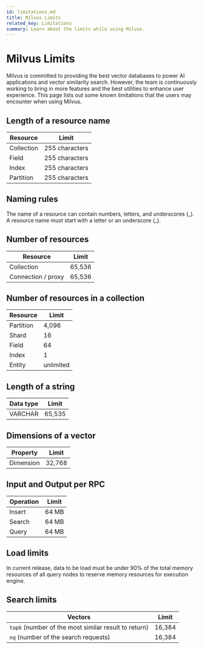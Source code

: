 ```yaml
---
id: limitations.md
title: Milvus Limits
related_key: Limitations
summary: Learn about the limits while using Milvus.
---
```

# Milvus Limits

Milvus is committed to providing the best vector databases to power AI applications and vector similarity search. However, the team is continuously working to bring in more features and the best utilities to enhance user experience. This page lists out some known limitations that the users may encounter when using Milvus.

## Length of a resource name

| Resource      | Limit  |
| ----------- | ----------- |
| Collection      | 255 characters      |
| Field   | 255 characters        |
| Index   | 255 characters       |
| Partition   | 255  characters      |

## Naming rules

The name of a resource can contain numbers, letters, and underscores (\_\). A resource name must start with a letter or an underscore (\_\).

## Number of resources

| Resource      | Limit |
| ----------- | ----------- |
| Collection     | 65,536       |
| Connection / proxy   | 65,536        |

## Number of resources in a collection

| Resource     | Limit|
| ----------- | ----------- |
| Partition      | 4,096       |
| Shard   | 16        |
| Field   | 64        |
| Index   | 1        |
| Entity   | unlimited        |

## Length of a string 
| Data type      | Limit  |
| ----------- | ----------- |
| VARCHAR      | 65,535       |



## Dimensions of a vector
| Property      | Limit |
| ----------- | ----------- |
| Dimension      | 32,768       |

## Input and Output per RPC
| Operation      | Limit |
| ----------- | ----------- |
| Insert      | 64 MB    |
| Search   | 64 MB     |
| Query   | 64 MB      |

## Load limits
In current release, data to be load must be under 90% of the total memory resources of all query nodes to reserve memory resources for execution engine.

## Search limits
| Vectors      | Limit |
| ----------- | ----------- |
| <code>topk</code> (number of the most similar result to return)   | 16,384       |
| <code>nq</code> (number of the search requests)    | 16,384       |


